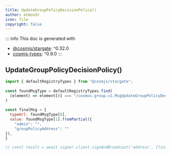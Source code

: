 ```yaml
---
title: UpdateGroupPolicyDecisionPolicy()
author: atmon3r
icon: file
copyright: false
---
```


::: info
This doc is generated with 
- [@cosmjs/stargate](https://www.npmjs.com/package/@cosmjs/stargate): ^0.32.0
- [cosmjs-types](https://www.npmjs.com/package/cosmjs-types): ^0.9.0
:::
  
## UpdateGroupPolicyDecisionPolicy()
 
```js
import { defaultRegistryTypes } from "@cosmjs/stargate";
 
const foundMsgType = defaultRegistryTypes.find(
  (element) => element[0] === "/cosmos.group.v1.MsgUpdateGroupPolicyDecisionPolicy"
)
  
const finalMsg = {
  typeUrl: foundMsgType[0],
  value: foundMsgType[1].fromPartial({
    "admin": "",
    "groupPolicyAddress": ""
}),
}

// const result = await signer.client.signAndBroadcast('address', [finalMsg], "auto", "")
 
```
   
